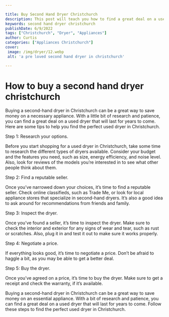 ```yaml
---

title: Buy Second Hand Dryer Christchurch
description: This post will teach you how to find a great deal on a used dryer in Christchurch. Read on to learn more!
keywords: second hand dryer christchurch
publishDate: 6/9/2022
tags: ["Christchurch", "Dryer", "Appliances"]
author: Curtis
categories: ["Appliances Christchurch"]
cover: 
 image: /img/dryer/12.webp
 alt: 'a pre loved second hand dryer in christchurch'

---
```


# How to buy a second hand dryer christchurch

Buying a second-hand dryer in Christchurch can be a great way to save money on a necessary appliance. With a little bit of research and patience, you can find a great deal on a used dryer that will last for years to come. Here are some tips to help you find the perfect used dryer in Christchurch. 

Step 1: Research your options.

Before you start shopping for a used dryer in Christchurch, take some time to research the different types of dryers available. Consider your budget and the features you need, such as size, energy efficiency, and noise level. Also, look for reviews of the models you’re interested in to see what other people think about them.

Step 2: Find a reputable seller.

Once you’ve narrowed down your choices, it’s time to find a reputable seller. Check online classifieds, such as Trade Me, or look for local appliance stores that specialize in second-hand dryers. It’s also a good idea to ask around for recommendations from friends and family.

Step 3: Inspect the dryer.

Once you’ve found a seller, it’s time to inspect the dryer. Make sure to check the interior and exterior for any signs of wear and tear, such as rust or scratches. Also, plug it in and test it out to make sure it works properly.

Step 4: Negotiate a price.

If everything looks good, it’s time to negotiate a price. Don’t be afraid to haggle a bit, as you may be able to get a better deal.

Step 5: Buy the dryer.

Once you’ve agreed on a price, it’s time to buy the dryer. Make sure to get a receipt and check the warranty, if it’s available.

Buying a second-hand dryer in Christchurch can be a great way to save money on an essential appliance. With a bit of research and patience, you can find a great deal on a used dryer that will last for years to come. Follow these steps to find the perfect used dryer in Christchurch.
